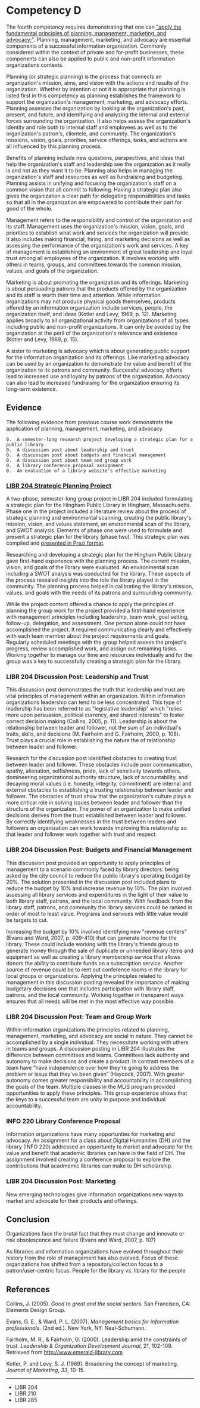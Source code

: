 # Competency D

The fourth competency requires demonstrating that one can ["apply the fundamental principles of planning, management, marketing, and advocacy;"](http://ischool.sjsu.edu/current-students/courses/core-competencies). Planning, management, marketing, and advocacy are essential components of a successful information organization. Commonly considered within the context of private and for-profit businesses, these components can also be applied to public and non-profit information organizations contexts. 

Planning (or strategic planning) is the process that connects an organization's mission, aims, and vision with the actions and results of the organization. Whether by intention or not it is appropriate that planning is listed first in this competency as planning establishes the framework to support the organization's management, marketing, and advocacy efforts. Planning assesses the organization by looking at the  organization's past, present, and future, and identifying and analyzing the internal and external forces surrounding the organization. It also helps assess the organization's identity and role both to internal staff and employees as well as to the organization's patron's, clientele, and community. The organization's missions, vision, goals, priorities, service offerings, tasks, and actions are all influenced by this planning process. 

Benefits of planning include new questions, perspectives, and ideas that help the organization's staff and leadership see the organization as it really is and not as they want it to be. Planning also helps in managing the organization's staff and resources as well as fundraising and budgeting. Planning assists in unifying and focusing the organization's staff on a common vision that all commit to following. Having a strategic plan also gives the organization a clear path for delegating responsibilities and tasks so that all in the organization are empowered to contribute their part for good of the whole.

Management refers to the responsibility and control of the organization and its staff. Management uses the organization's mission, vision, goals, and priorities to establish what work and services the organization will provide. It also includes making financial, hiring, and marketing decisions as well as assessing the performance of the organization's work and services. A key of management is establishing an environment of great leadership and loyal trust among all employees of the organization. It involves working with others in teams, groups, and committees towards the common mission, values, and goals of the organization. 

Marketing is about promoting the organization and its offerings. Marketing is about persuading patrons that the products offered by the organization and its staff is worth their time and attention. While information organizations may not produce physical goods themselves, products offered by an information organization include services, people, the organization itself, and ideas (Kotler and Levy, 1969, p. 12). Marketing applies broadly to all organizational activity from organizations of all types including public and non-profit organizations. It can only be avoided by the organization at the peril of the organization's relevance and existence (Kotler and Levy, 1969, p. 15). 

A sister to marketing is advocacy which is about generating public support for the information organization and its offerings. Like marketing advocacy can be used by an organization to demonstrate the value and benefit of the organization to its patrons and community. Successful advocacy efforts lead to increased use and loyalty by patrons of the organization. Advocacy can also lead to increased  fundraising for the organization ensuring its long-term existence. 

## Evidence

The following evidence from previous course work demonstrate the application of planning, management, marketing, and advocacy. 

	0.	A semester-long research project developing a strategic plan for a public library. 
	0.	A discussion post about leadership and trust
	0.	A discussion post about budgets and financial management
	0.	A discussion post about team and group work
	0.	A library conference proposal assignment
	0.	An evaluation of a library website's effective marketing

### [LIBR 204 Strategic Planning Project](https://mlisefolio.files.wordpress.com/2016/10/group2_part1_strategicplan_libr204.pdf)

A two-phase, semester-long group project in LIBR 204 included formulating a strategic plan for the Hingham Public Library in Hingham, Massachusetts. Phase one in the project included a literature review about the process of strategic planning and environmental scanning, creating the public library's mission, vision, and values statement, an environmental scan of the library, and SWOT analysis. Elements of phase one were used to formulate and present a strategic plan for the library (phase two). This strategic plan was compiled and [presented in Prezi format](https://prezi.com/wjhclad_qjrm/hingham-public-library/). 

Researching and developing a strategic plan for the Hingham Public Library gave first-hand experience with the planning process. The current mission, vision, and goals of the library were evaluated. An environmental scan including a SWOT analysis was conducted for the library. These aspects of the process revealed insights into the role the library played in the community. The planning process helped in calibrating the library's mission, values, and goals with the needs of its patrons and surrounding community. 

While the project content offered a chance to apply the principles of planning the group work for the project provided a first-hand experience with management principles including leadership, team work, goal setting, follow-up, delegation, and assessment. One person alone could not have accomplished the project. It required communicating clearly and effectively with each team member about the project requirements and goals. Regularly scheduled meetings with the group helped assess the project's progress, review accomplished work, and assign out remaining tasks. Working together to manage our time and resources individually and for the group was a key to successfully creating a strategic plan for the library. 

### LIBR 204 Discussion Post: Leadership and Trust

This discussion post demonstrates the truth that leadership and trust are vital principles of management within an organization. Within information organizations leadership can tend to be less concentrated. This type of leadership has been referred to as "legislative leadership" which "relies more upon persuasion, political currency, and shared interests" to foster correct decision making (Collins, 2005, p. 11). Leadership is about the relationship between leader and follower, not the sum of an individual's traits, skills, and decisions (M. Fairholm and G. Fairholm, 2000, p. 108). Trust plays a crucial role in establishing the nature the of relationship between leader and follower. 

Research for the discussion post identified obstacles to creating trust between leader and follower. These obstacles include poor communication, apathy, alienation, selfishness, pride, lack of sensitivity towards others, domineering organizational authority structure, lack of accountability, and decaying moral values (i.e. honesty, integrity, commitment) are internal and external obstacles to establishing a trusting relationship between leader and follower. The obstacles of trust show that the organization's culture plays a more critical role in solving issues between leader and follower than the structure of the organization. The power of an organization to make unified decisions derives from the trust established between leader and follower. By correctly identifying weaknesses in the trust between leaders and followers an organization can work towards improving this relationship so that leader and follower work together with trust and respect. 

### LIBR 204 Discussion Post: Budgets and Financial Management

This discussion post provided an opportunity to apply principles of management to a scenario commonly faced by library directors: being asked by the city council to reduce the public library's operating budget by 20%. The solution presented in the discussion post included plans to reduce the budget by 10% and increase revenue by 10%. The plan involved assessing all library services and expenditures in the light of their value to both library staff, patrons, and the local community. With feedback from the library staff, patrons, and community the library services could be ranked in order of most to least value. Programs and services with little value would be targets to cut. 

Increasing the budget by 10% involved identifying new "revenue centers" (Evans and Ward, 2007, p. 409-410) that can generate income for the library. These could include working with the library's friends group to generate money through the sale of duplicate or unneeded library items and equipment as well as creating a library membership service that allows donors the ability to contribute funds on a subscription service. Another source of revenue could be to rent out conference rooms in the library for local groups or organizations. Applying the principles related to management in this discussion posting revealed the importance of making budgetary decisions one that includes participation with library staff, patrons, and the local community. Working together in transparent ways ensures that all needs will be met in the most effective way possible.

### LIBR 204 Discussion Post: Team and Group Work

Within information organizations the principles related to planning, management, marketing, and advocacy are social in nature. They cannot be accomplished by a single individual. They necessitate working with others in teams and groups. A discussion posting in LIBR 204 illustrates the difference between committees and teams. Committees lack authority and autonomy to make decisions and create a product. In contrast members of a team have “have independence over how they're going to address the problem or issue that they've been given” (Haycock, 2007). With greater autonomy comes greater responsibility and accountability in accomplishing the goals of the team. Multiple classes in the MLIS program provided opportunities to apply these principles. This group experience shows that the keys to a successful team are unity in purpose and individual accountability. 

### INFO 220 Library Conference Proposal

Information organizations have many opportunties for marketing and advocacy. An assignment for a class about Digital Humanities (DH) and the library (INFO 220) addressed an opportunity to market and advocate for the value and benefit that academic libraries can have in the field of DH. The assignment involved creating a conference proposal to explore the contributions that acadmemic libraries can make to DH scholarship. 

### LIBR 204 Discussion Post: Marketing

New emerging technologies give information organizations new ways to market and advocate for their products and offerings. 

## Conclusion

Organizations face the brutal fact that they must change and innovate or risk obsolescence and failure (Evans and Ward, 2007, p. 107)

As libraries and information organizations have evolved throughout their history from the role of management has also evolved. Focus of these organizations has shifted from a repository/collection focus to a patron/user-centric focus. People for the library vs. library for the people

## References

Collins, J. (2005). *Good to great and the social sectors*. San Francisco, CA: Elements Design Group.

Evans, G. E., & Ward, P. L. (2007). *Management basics for information professionals*. (2nd ed.). New York, NY: Neal-Schumann.

Fairholm, M. R., & Fairholm, G. (2000). Leadership amid the constraints of trust. *Leadership & Organization Development Journal*, 21, 102-109. Retrieved from http://www.emerald-library.com

Kotler, P. and Levy, S. J. (1969). Broadening the concept of marketing. *Journal of Marketing*, *33*, 10-15.

***

- LIBR 204
- LIBR 210
- LIBR 285


